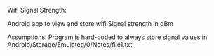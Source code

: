 Wifi Signal Strength:

Android app to view and store wifi Signal strength in dBm



Assumptions:
Program is hard-coded to always store signal values in Android/Storage/Emulated/0/Notes/file1.txt
